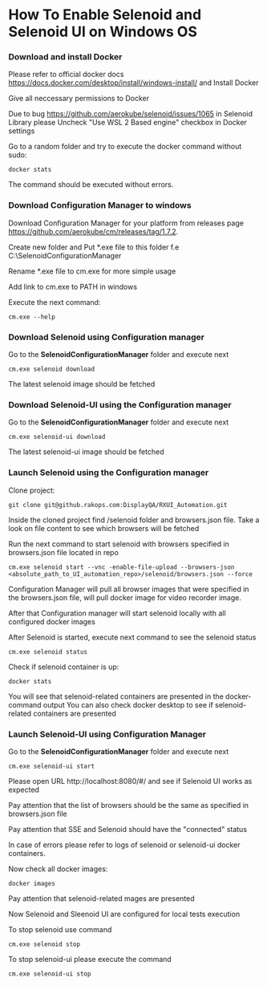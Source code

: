 # How To Enable Selenoid and Selenoid UI on Windows OS

### Download and install Docker

Please refer to official docker docs https://docs.docker.com/desktop/install/windows-install/ and Install Docker 

Give all neccessary permissions to Docker

Due to bug https://github.com/aerokube/selenoid/issues/1065 in Selenoid Library please  Uncheck "Use WSL 2 Based engine" checkbox in Docker settings

Go to a random folder and try to execute the docker command without sudo:
```
docker stats
```

The command should be executed without errors. 

### Download Configuration Manager to windows

Download Configuration Manager for your platform from releases page https://github.com/aerokube/cm/releases/tag/1.7.2.

Create new folder and Put *.exe file to this folder f.e C:\SelenoidConfigurationManager

Rename *.exe file to cm.exe for more simple usage

Add link to cm.exe to PATH in windows

Execute the next command:
```
cm.exe --help
```

### Download Selenoid using Configuration manager

Go to the **SelenoidConfigurationManager** folder and execute next 
```
cm.exe selenoid download
```

The latest selenoid image should be fetched

### Download Selenoid-UI using the Configuration manager

Go to the **SelenoidConfigurationManager**  folder and execute next 
```
cm.exe selenoid-ui download
```

The latest selenoid-ui image should be fetched

### Launch Selenoid using the Configuration manager

Clone project:
```
git clone git@github.rakops.com:DisplayQA/RXUI_Automation.git
```

Inside the cloned project find /selenoid folder and browsers.json file. Take a look on file content to see which browsers will be fetched

Run the next command to start selenoid with browsers specified in browsers.json file located in repo  
```
cm.exe selenoid start --vnc -enable-file-upload --browsers-json <absolute_path_to_UI_automation_repo>/selenoid/browsers.json --force
```

Configuration Manager will pull all browser images that were specified in the browsers.json file, will pull docker image for video recorder image.

After that Configuration manager will start selenoid locally with all configured docker images

After Selenoid is started, execute next command to see the selenoid status
 ```
cm.exe selenoid status
 ```

Check if selenoid container is up:
``` 
docker stats
```

You will see that selenoid-related containers are presented in the docker-command output
You can also check docker desktop to see if selenoid-related containers are presented
 
### Launch Selenoid-UI using Configuration Manager

Go to the **SelenoidConfigurationManager** folder and execute next 
```
cm.exe selenoid-ui start
``` 
 
Please open URL http://localhost:8080/#/ and see if Selenoid UI works as expected

Pay attention that the list of browsers should be the same as specified in browsers.json file

Pay attention that SSE and Selenoid should have the "connected" status

In case of errors please refer to logs of selenoid or selenoid-ui docker containers.

Now check all docker images:
```
docker images
```

Pay attention that selenoid-related mages are presented

Now Selenoid and Sleenoid UI are configured for local tests execution

To stop selenoid use command 
```
cm.exe selenoid stop
```

To stop selenoid-ui please execute the command 
```
cm.exe selenoid-ui stop
```
